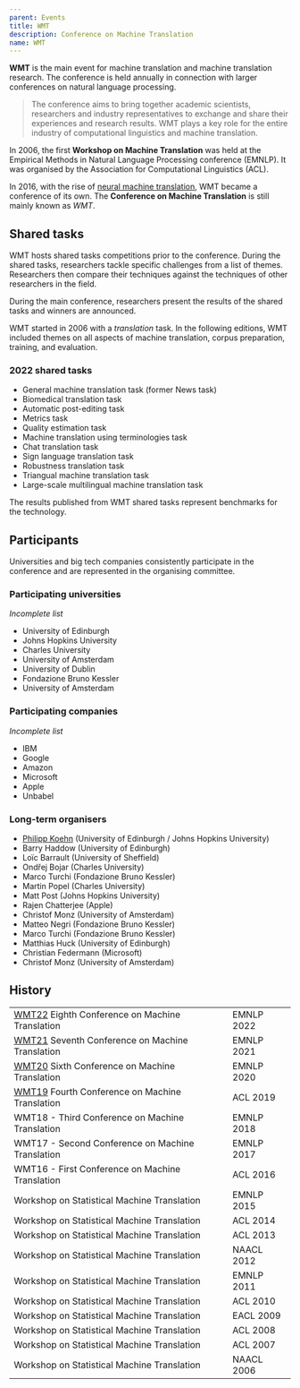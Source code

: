 ```yaml
---
parent: Events
title: WMT
description: Conference on Machine Translation
name: WMT
---
```


**WMT** is the main event for machine translation and machine translation research.  The conference is held annually in connection with larger conferences on natural language processing.

> The conference aims to bring together academic scientists, researchers and industry representatives to exchange and share their experiences and research results. WMT plays a key role for the entire industry of computational linguistics and machine translation.

In 2006, the first **Workshop on Machine Translation** was held at the Empirical Methods in Natural Language Processing conference (EMNLP).  It was organised by the Association for Computational Linguistics (ACL).

In 2016, with the rise of [neural machine translation](approaches/neural-machine-translation.md), WMT became a conference of its own.  The **Conference on Machine Translation** is still mainly known as *WMT*.


## Shared tasks

WMT hosts shared tasks competitions prior to the conference. During the shared tasks, researchers tackle specific challenges from a list of themes. Researchers then compare their techniques against the techniques of other researchers in the field.

During the main conference, researchers present the results of the shared tasks and winners are announced.

WMT started in 2006 with a *translation* task. In the following editions, WMT included themes on all aspects of machine translation, corpus preparation, training, and evaluation.

### 2022 shared tasks

- General machine translation task (former News task)
- Biomedical translation task
- Automatic post-editing task
- Metrics task
- Quality estimation task
- Machine translation using terminologies task
- Chat translation task
- Sign language translation task
- Robustness translation task
- Triangual machine translation task
- Large-scale multilingual machine translation task

The results published from WMT shared tasks represent benchmarks for the technology.


## Participants

Universities and big tech companies consistently participate in the conference and are represented in the organising committee.

### Participating universities

*Incomplete list*

- University of Edinburgh
- Johns Hopkins University
- Charles University
- University of Amsterdam
- University of Dublin
- Fondazione Bruno Kessler
- University of Amsterdam

### Participating companies

*Incomplete list*

- IBM
- Google
- Amazon
- Microsoft
- Apple
- Unbabel

### Long-term organisers

- [Philipp Koehn](community/people/philipp-koehn.md) (University of Edinburgh / Johns Hopkins University)
- Barry Haddow (University of Edinburgh)
- Loïc Barrault (University of Sheffield)
- Ondřej Bojar (Charles University)
- Marco Turchi (Fondazione Bruno Kessler)
- Martin Popel (Charles University)
- Matt Post (Johns Hopkins University)
- Rajen Chatterjee (Apple)
- Christof Monz (University of Amsterdam)
- Matteo Negri (Fondazione Bruno Kessler)
- Marco Turchi (Fondazione Bruno Kessler)
- Matthias Huck (University of Edinburgh)
- Christian Federmann (Microsoft)
- Christof Monz (University of Amsterdam)

## History

|          |          |
| -------- | -------- |
| [WMT22](wmt22.md) Eighth Conference on Machine Translation | EMNLP 2022 |
| [WMT21](wmt21.md) Seventh Conference on Machine Translation | EMNLP 2021 |
| [WMT20](wmt20.md) Sixth Conference on Machine Translation | EMNLP 2020 |
| [WMT19](wmt19.md) Fourth Conference on Machine Translation | ACL 2019 |
| WMT18 - Third Conference on Machine Translation | EMNLP 2018 |
| WMT17 - Second Conference on Machine Translation | EMNLP 2017 |
| WMT16 - First Conference on Machine Translation | ACL 2016 |
| Workshop on Statistical Machine Translation | EMNLP 2015 |
| Workshop on Statistical Machine Translation | ACL 2014 |
| Workshop on Statistical Machine Translation | ACL 2013 |
| Workshop on Statistical Machine Translation | NAACL 2012 |
| Workshop on Statistical Machine Translation | EMNLP 2011 |
| Workshop on Statistical Machine Translation | ACL 2010 |
| Workshop on Statistical Machine Translation | EACL 2009 |
| Workshop on Statistical Machine Translation | ACL 2008 |
| Workshop on Statistical Machine Translation | ACL 2007 |
| Workshop on Statistical Machine Translation | NAACL 2006 |
